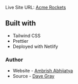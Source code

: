 Live Site URL: [Acme Rockets](https://acme-rockets-tailwindcss.netlify.app/)

## Built with
- Tailwind CSS
- Prettier 
- Deployed with Netlify

### Author

- Website - [Ambrish Abhijatya](https://github.com/Ambrish-Abhijatya)
- Source - [Dave Gray](https://www.youtube.com/watch?v=lCxcTsOHrjo)